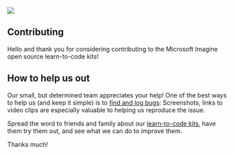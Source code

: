 ![](https://github.com/Microsoft/Imagine_sylvan-sprinter/blob/master/Microsoft-Imagine.png)

## Contributing 

Hello and thank you for considering contributing to the Microsoft Imagine open source learn-to-code kits!

## How to help us out
Our small, but determined team appreciates your help! One of the best ways to help us (and keep it simple) is to [find and log bugs](https://github.com/Microsoft/Imagine_sylvan-sprinter/issues): Screenshots, links to video clips are especially valuable to helping us reproduce the issue.

Spread the word to friends and family about our [learn-to-code kits](https://msdn.microsoft.com/imagine/imagine-create), have them try them out, and see what we can do to improve them.

Thanks much!

